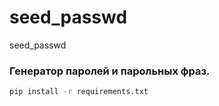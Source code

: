 # seed_passwd
 seed_passwd

### Генератор паролей и парольных фраз.

```bash
pip install -r requirements.txt
```
